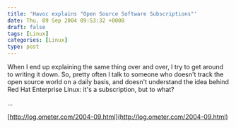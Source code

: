 ```yaml
---
title: 'Havoc explains "Open Source Software Subscriptions"'
date: Thu, 09 Sep 2004 09:53:32 +0000
draft: false
tags: [Linux]
categories: [Linux]
type: post
---
```


When I end up explaining the same thing over and over, I try to get around to writing it down. So, pretty often I talk to someone who doesn't track the open source world on a daily basis, and doesn't understand the idea behind Red Hat Enterprise Linux: it's a subscription, but to what?

...

[http://log.ometer.com/2004-09.html](http://log.ometer.com/2004-09.html)
